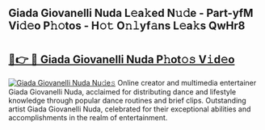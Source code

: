 ## Giada Giovanelli Nuda L𝚎a𝚔ed N𝚞𝚍e - Part-yfM Vi𝚍𝚎o P𝚑𝚘tos - H𝚘𝚝 O𝚗𝚕yf𝚊ns L𝚎a𝚔s QwHr8

# <h2><a href="http://kf0xmb.oniu.top/?m=Giada+Giovanelli+Nuda">🔗👉 🔴 Giada Giovanelli Nuda P𝚑ot𝚘𝚜 V𝚒d𝚎o</a></h2>

[![Giada Giovanelli Nuda Nu𝚍e𝚜](https://i.imgur.com/0qMVB7G.gif)](http://kf0xmb.oniu.top/?m=Giada+Giovanelli+Nuda)
Online creator and multimedia entertainer Giada Giovanelli Nuda, acclaimed for distributing dance and lifestyle knowledge through popular dance routines and brief clips. Outstanding artist Giada Giovanelli Nuda, celebrated for their exceptional abilities and accomplishments in the realm of entertainment.  
